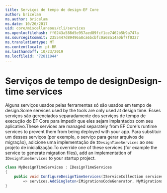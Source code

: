 ```yaml
---
title: Serviços de tempo de design-EF Core
author: bricelam
ms.author: bricelam
ms.date: 10/26/2017
uid: core/miscellaneous/cli/services
ms.openlocfilehash: ff0243a588d5e957aed89fcf1ce7462b5b9a747a
ms.sourcegitcommit: 2355447d89496a8ca6bcbfc0a68a14a0bf7f0327
ms.translationtype: MT
ms.contentlocale: pt-BR
ms.lasthandoff: 10/23/2019
ms.locfileid: "72811944"
---
```

# <a name="design-time-services"></a><span data-ttu-id="97d9c-102">Serviços de tempo de design</span><span class="sxs-lookup"><span data-stu-id="97d9c-102">Design-time services</span></span>

<span data-ttu-id="97d9c-103">Alguns serviços usados pelas ferramentas só são usados em tempo de design.</span><span class="sxs-lookup"><span data-stu-id="97d9c-103">Some services used by the tools are only used at design time.</span></span> <span data-ttu-id="97d9c-104">Esses serviços são gerenciados separadamente dos serviços de tempo de execução do EF Core para impedir que eles sejam implantados com seu aplicativo.</span><span class="sxs-lookup"><span data-stu-id="97d9c-104">These services are managed separately from EF Core's runtime services to prevent them from being deployed with your app.</span></span> <span data-ttu-id="97d9c-105">Para substituir um desses serviços (por exemplo, o serviço para gerar arquivos de migração), adicione uma implementação de `IDesignTimeServices` ao seu projeto de inicialização.</span><span class="sxs-lookup"><span data-stu-id="97d9c-105">To override one of these services (for example the service to generate migration files), add an implementation of `IDesignTimeServices` to your startup project.</span></span>

``` csharp
class MyDesignTimeServices : IDesignTimeServices
{
    public void ConfigureDesignTimeServices(IServiceCollection services)
        => services.AddSingleton<IMigrationsCodeGenerator, MyMigrationsCodeGenerator>()
}
```
